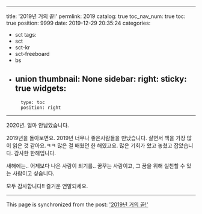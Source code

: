 
---
title: '2019년 거의 끝!'
permlink: 2019
catalog: true
toc_nav_num: true
toc: true
position: 9999
date: 2019-12-29 20:35:24
categories:
- sct
tags:
- sct
- sct-kr
- sct-freeboard
- bs
- union
thumbnail: None
sidebar:
    right:
        sticky: true
widgets:
    -
        type: toc
        position: right
---


2020년. 얼마 안남았습니다.

2019년을 돌아보면요.
2019년 너무나 좋은사람들을 만났습니다.
살면서 책을 가장 많이 읽은 것 같아요.ㅋㅋ
많은 걸 배웠던 한 해였고요. 
많은 기회가 왔고 놓쳤고 잡았습니다.
감사한 한해입니다.

새해에는.. 어제보다 나은 사람이 되기를..
꿈꾸는 사람이고, 그 꿈을 위해 실천할 수 있는 사람이고 싶습니다.


모두 감사합니다!!
즐거운 연말되세요.

- - -

This page is synchronized from the post: ['2019년 거의 끝!'](https://steemit.com/@jacobyu/2019)
